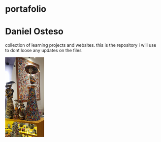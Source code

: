 # portafolio
<h1>Daniel Osteso</h1>
<p>collection of learning projects and websites. this is the repository i will use to dont loose any updates on the files</p>
<img src="./img/catrina_catrin.jpg" style="width: 25%;">
